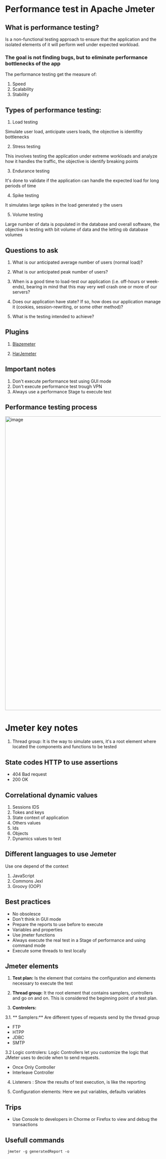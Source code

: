 # Performance test in Apache Jmeter

## What is performance testing?

Is a non-functional testing approach to ensure that the application and the isolated elements of it will perform well under expected workload. 

### The goal is not finding bugs, but to eliminate performance bottlenecks of the app 

The performance testing get the measure of: 

1. Speed
2. Scalability  
3. Stability 

## Types of performance testing: 

1. Load testing 

Simulate user load, anticipate users loads, the objective is identifity bottlenecks 

2. Stress testing 

This involves testing the application under extreme workloads and analyze how it handles the traffic, the objective is identify breaking points   

3. Endurance testing 

It's done to validate if the application can handle the expected load for long periods of time

4. Spike testing

It simulates large spikes in the load generated y the users 

5. Volume testing 

Large number of data is populated in the database and overall software, the objective is testing with bit volume of data and the letting ob database volumes 

## Questions to ask

1. What is our anticipated average number of users (normal load)?

2. What is our anticipated peak number of users?

3. When is a good time to load-test our application (i.e. off-hours or week-ends), bearing in mind that this may very well crash one or more of our servers?

4. Does our application have state? If so, how does our application manage it (cookies, session-rewriting, or some other method)?

5. What is the testing intended to achieve?

## Plugins

1. [Blazemeter](https://chrome.google.com/webstore/detail/blazemeter-the-continuous/mbopgmdnpcbohhpnfglgohlbhfongabi)

2. [HarJemeter](https://chrome.google.com/webstore/detail/blazemeter-the-continuous/mbopgmdnpcbohhpnfglgohlbhfongabi)

## Important notes

1. Don't execute performance test using GUI mode
2. Don't execute performance test trough VPN
3. Always use a performance Stage tu execute test

## Performance testing process

<img width="949" alt="image" src="https://user-images.githubusercontent.com/8729953/190224197-b4c95876-5a9c-4961-9ee2-d207d4f8689d.png">

# Jmeter key notes

1. Thread group: It is the way to simulate users, it's a root element where located the components and functions to be tested 

## State codes HTTP to use assertions

* 404 Bad request
* 200 OK
 
## Correlational dynamic values

1. Sessions IDS
2. Tokes and keys
3. State context of application
3. Others values
  1. Ids
  2. Objects
  3. Dynamics values to test

## Different languages to use Jemeter

Use one depend of the context

1. JavaScript
2. Commons Jexl
3. Groovy (OOP)

## Best practices

* No obsolesce
* Don't think in GUI mode
* Prepare the reports to use before to execute
* Variables and properties
* Use jmeter functions
* Always execute the real test in a Stage of performance and using command mode
* Execute some threads to test locally

## Jmeter elements 

1. **Test plan:**  Is the element that contains the configuration and elements necessary to execute the test

2. **Thread group:** It the root element that contains samplers, controllers and go on and on. This is considered the beginning point of a test plan.

3. **Controlers:**
 
 3.1. ** Samplers:** Are different types of requests send by the thread group

   - FTP
   - HTPP
   - JDBC 
   - SMTP 
   
 3.2 Logic controlers: Logic Controllers let you customize the logic that JMeter uses to decide when to send requests.
 
  - Once Only Controller
  - Interleave Controller 
  
4. Listeners : Show the results of test execution, is like the reporting

5. Configuration elements: Here we put variables, defaults variables 


## Trips

- Use Console to developers in Chorme or Firefox to view and debug the transactions

## Usefull commands

<code> jmeter -g generatedReport -o </code>
